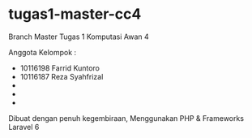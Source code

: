# tugas1-master-cc4
Branch Master Tugas 1
Komputasi Awan 4

Anggota Kelompok :

- 10116198 Farrid Kuntoro
- 10116187 Reza Syahfrizal
-
-
-

Dibuat dengan penuh kegembiraan, Menggunakan PHP & Frameworks Laravel 6
